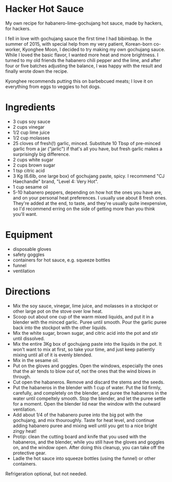 # Hacker Hot Sauce

My own recipe for habanero-lime-gochujang hot sauce, made by hackers, for hackers.

I fell in love with gochujang sauce the first time I had bibimbap. In the summer of 2015, with special help from my very patient, Korean-born co-worker, Kyonghee Moon, I decided to try making my own gochujang sauce.  While I loved the basic flavor, I wanted more heat and more brightness.  I turned to my old friends the habanero chili pepper and the lime, and after four or five batches adjusting the balance, I was happy with the result and finally wrote down the recipe.

Kyonghee recommends putting this on barbebcued meats; I love it on everything from eggs to veggies to hot dogs.


# Ingredients

* 3 cups soy sauce
* 2 cups vinegar
* 1/2 cup lime juice
* 1/2 cup molasses
* 25 cloves of fresh(!) garlic, minced.  Substitute 10 Tbsp of pre-minced garlic from a jar ("jarlic") if that's all you have, but fresh garlic makes a surprisingly big difference.
* 2 cups white sugar
* 2 cups brown sugar
* 1 tsp citric acid
* 3 Kg (6.6lb, one large box) of gochujang paste, spicy.  I recommend "CJ Haechandle" brand, "Level 4: Very Hot".
* 1 cup sesame oil
* 5-10 habanero peppers, depending on how hot the ones you have are, and on your personal heat preferences.  I usually use about 8 fresh ones.  They're added at the end, to taste, and they're usually quite inexpensive, so I'd recommend erring on the side of getting more than you think you'll want.


# Equipment
* disposable gloves
* safety goggles
* containers for hot sauce, e.g. squeeze bottles
* funnel
* ventilation


# Directions

* Mix the soy sauce, vinegar, lime juice, and molasses in a stockpot or other large pot on the stove over low heat.
* Scoop out about one cup of the warm mixed liquids, and put it in a blender with the minced garlic.  Puree until smooth.  Pour the garlic puree back into the stockpot with the other liquids.
* Mix the white sugar, brown sugar, and citric acid into the pot and stir until dissolved.
* Mix the entire 3Kg box of gochujang paste into the liquids in the pot.  It won't want to mix at first, so take your time, and just keep patiently mixing until all of it is evenly blended.
* Mix in the sesame oil.
* Put on the gloves and goggles.  Open the windows, especially the ones that the air tends to blow _out_ of, not the ones that the wind blows _in_ through.
* Cut open the habaneros.  Remove and discard the stems and the seeds.
* Put the habaneros in the blender with 1 cup of water.  Put the lid firmly, carefully, and completely on the blender, and puree the habaneros in the water until compeltely smooth.  Stop the blender, and let the puree settle for a moment.  Open the blender lid near the window with the outward ventilation.
* Add about 1/4 of the habanero puree into the big pot with the gochujang, and mix thouroughly.  Taste for heat level, and continue adding habanero puree and mixing well until you get to a nice bright zingy heat!
* Protip: clean the cutting board and knife that you used with the habaneros, and the blender, while you still have the gloves and goggles on, and the window open.  After doing this cleanup, you can take off the protective gear.
* Ladle the hot sauce into squeeze bottles (using the funnel) or other containers.

Refrigeration optional, but not needed.
